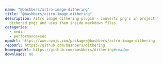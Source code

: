 ```yaml
---
name: "@bashbers/astro-image-dithering"
title: "@bashbers/astro-image-dithering"
description: Astro image dithering plugin - converts png's in project to
  dithered.pngs and uses them inside markdown files.
categories:
  - media
  - performance+seo
npmUrl: https://www.npmjs.com/package/@bashbers/astro-image-dithering
repoUrl: https://github.com/bashbers/dithering
homepageUrl: https://github.com/bashbers/dithering#readme
downloads: 80
---
```

